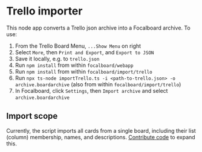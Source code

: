 # Trello importer

This node app converts a Trello json archive into a Focalboard archive. To use:
1. From the Trello Board Menu, `...Show Menu` on right
2. Select `More`, then `Print and Export`, and `Export to JSON`
3. Save it locally, e.g. to `trello.json`
4. Run `npm install` from within `focalboard/webapp`
5. Run `npm install` from within `focalboard/import/trello`
6. Run `npx ts-node importTrello.ts -i <path-to-trello.json> -o archive.boardarchive` (also from within `focalboard/import/trello`)
7. In Focalboard, click `Settings`, then `Import archive` and select `archive.boardarchive`

## Import scope

Currently, the script imports all cards from a single board, including their list (column) membership, names, and descriptions. [Contribute code](https://mattermost.github.io/focalboard/) to expand this.


